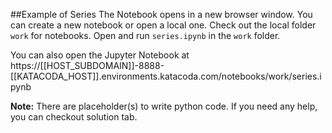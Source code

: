 ##Example of Series
The Notebook opens in a new browser window. You can create a new notebook or open a local one. Check out the local folder `work` for notebooks. Open and run `series.ipynb` in the `work` folder.

You can also open the Jupyter Notebook at https://[[HOST_SUBDOMAIN]]-8888-[[KATACODA_HOST]].environments.katacoda.com/notebooks/work/series.ipynb

**Note:**
There are placeholder(s) to write python code. If you need any help, you can checkout solution tab.